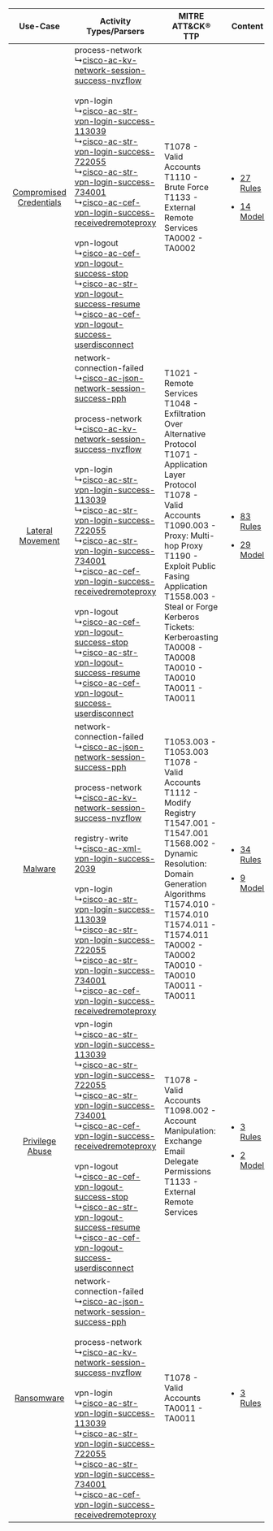 |    Use-Case    | Activity Types/Parsers    | MITRE ATT&CK® TTP    | Content    |
|:----:| ---- | ---- | ---- |
| [Compromised Credentials](../../../UseCases/uc_compromised_credentials.md) |  process-network<br> ↳[cisco-ac-kv-network-session-success-nvzflow](Ps/pC_ciscoackvnetworksessionsuccessnvzflow.md)<br><br> vpn-login<br> ↳[cisco-ac-str-vpn-login-success-113039](Ps/pC_ciscoacstrvpnloginsuccess113039.md)<br> ↳[cisco-ac-str-vpn-login-success-722055](Ps/pC_ciscoacstrvpnloginsuccess722055.md)<br> ↳[cisco-ac-str-vpn-login-success-734001](Ps/pC_ciscoacstrvpnloginsuccess734001.md)<br> ↳[cisco-ac-cef-vpn-login-success-receivedremoteproxy](Ps/pC_ciscoaccefvpnloginsuccessreceivedremoteproxy.md)<br><br> vpn-logout<br> ↳[cisco-ac-cef-vpn-logout-success-stop](Ps/pC_ciscoaccefvpnlogoutsuccessstop.md)<br> ↳[cisco-ac-str-vpn-logout-success-resume](Ps/pC_ciscoacstrvpnlogoutsuccessresume.md)<br> ↳[cisco-ac-cef-vpn-logout-success-userdisconnect](Ps/pC_ciscoaccefvpnlogoutsuccessuserdisconnect.md)<br>    | T1078 - Valid Accounts<br>T1110 - Brute Force<br>T1133 - External Remote Services<br>TA0002 - TA0002<br>    | [<ul><li>27 Rules</li></ul><ul><li>14 Models</li></ul>](RM/r_m_cisco_anyconnect_Compromised_Credentials.md) |
|        [Lateral Movement](../../../UseCases/uc_lateral_movement.md)        |  network-connection-failed<br> ↳[cisco-ac-json-network-session-success-pph](Ps/pC_ciscoacjsonnetworksessionsuccesspph.md)<br><br> process-network<br> ↳[cisco-ac-kv-network-session-success-nvzflow](Ps/pC_ciscoackvnetworksessionsuccessnvzflow.md)<br><br> vpn-login<br> ↳[cisco-ac-str-vpn-login-success-113039](Ps/pC_ciscoacstrvpnloginsuccess113039.md)<br> ↳[cisco-ac-str-vpn-login-success-722055](Ps/pC_ciscoacstrvpnloginsuccess722055.md)<br> ↳[cisco-ac-str-vpn-login-success-734001](Ps/pC_ciscoacstrvpnloginsuccess734001.md)<br> ↳[cisco-ac-cef-vpn-login-success-receivedremoteproxy](Ps/pC_ciscoaccefvpnloginsuccessreceivedremoteproxy.md)<br><br> vpn-logout<br> ↳[cisco-ac-cef-vpn-logout-success-stop](Ps/pC_ciscoaccefvpnlogoutsuccessstop.md)<br> ↳[cisco-ac-str-vpn-logout-success-resume](Ps/pC_ciscoacstrvpnlogoutsuccessresume.md)<br> ↳[cisco-ac-cef-vpn-logout-success-userdisconnect](Ps/pC_ciscoaccefvpnlogoutsuccessuserdisconnect.md)<br> | T1021 - Remote Services<br>T1048 - Exfiltration Over Alternative Protocol<br>T1071 - Application Layer Protocol<br>T1078 - Valid Accounts<br>T1090.003 - Proxy: Multi-hop Proxy<br>T1190 - Exploit Public Fasing Application<br>T1558.003 - Steal or Forge Kerberos Tickets: Kerberoasting<br>TA0008 - TA0008<br>TA0010 - TA0010<br>TA0011 - TA0011<br> | [<ul><li>83 Rules</li></ul><ul><li>29 Models</li></ul>](RM/r_m_cisco_anyconnect_Lateral_Movement.md)        |
|    [Malware](../../../UseCases/uc_malware.md)    |  network-connection-failed<br> ↳[cisco-ac-json-network-session-success-pph](Ps/pC_ciscoacjsonnetworksessionsuccesspph.md)<br><br> process-network<br> ↳[cisco-ac-kv-network-session-success-nvzflow](Ps/pC_ciscoackvnetworksessionsuccessnvzflow.md)<br><br> registry-write<br> ↳[cisco-ac-xml-vpn-login-success-2039](Ps/pC_ciscoacxmlvpnloginsuccess2039.md)<br><br> vpn-login<br> ↳[cisco-ac-str-vpn-login-success-113039](Ps/pC_ciscoacstrvpnloginsuccess113039.md)<br> ↳[cisco-ac-str-vpn-login-success-722055](Ps/pC_ciscoacstrvpnloginsuccess722055.md)<br> ↳[cisco-ac-str-vpn-login-success-734001](Ps/pC_ciscoacstrvpnloginsuccess734001.md)<br> ↳[cisco-ac-cef-vpn-login-success-receivedremoteproxy](Ps/pC_ciscoaccefvpnloginsuccessreceivedremoteproxy.md)<br>    | T1053.003 - T1053.003<br>T1078 - Valid Accounts<br>T1112 - Modify Registry<br>T1547.001 - T1547.001<br>T1568.002 - Dynamic Resolution: Domain Generation Algorithms<br>T1574.010 - T1574.010<br>T1574.011 - T1574.011<br>TA0002 - TA0002<br>TA0010 - TA0010<br>TA0011 - TA0011<br>    | [<ul><li>34 Rules</li></ul><ul><li>9 Models</li></ul>](RM/r_m_cisco_anyconnect_Malware.md)    |
|         [Privilege Abuse](../../../UseCases/uc_privilege_abuse.md)         |  vpn-login<br> ↳[cisco-ac-str-vpn-login-success-113039](Ps/pC_ciscoacstrvpnloginsuccess113039.md)<br> ↳[cisco-ac-str-vpn-login-success-722055](Ps/pC_ciscoacstrvpnloginsuccess722055.md)<br> ↳[cisco-ac-str-vpn-login-success-734001](Ps/pC_ciscoacstrvpnloginsuccess734001.md)<br> ↳[cisco-ac-cef-vpn-login-success-receivedremoteproxy](Ps/pC_ciscoaccefvpnloginsuccessreceivedremoteproxy.md)<br><br> vpn-logout<br> ↳[cisco-ac-cef-vpn-logout-success-stop](Ps/pC_ciscoaccefvpnlogoutsuccessstop.md)<br> ↳[cisco-ac-str-vpn-logout-success-resume](Ps/pC_ciscoacstrvpnlogoutsuccessresume.md)<br> ↳[cisco-ac-cef-vpn-logout-success-userdisconnect](Ps/pC_ciscoaccefvpnlogoutsuccessuserdisconnect.md)<br>    | T1078 - Valid Accounts<br>T1098.002 - Account Manipulation: Exchange Email Delegate Permissions<br>T1133 - External Remote Services<br>    | [<ul><li>3 Rules</li></ul><ul><li>2 Models</li></ul>](RM/r_m_cisco_anyconnect_Privilege_Abuse.md)    |
|    [Ransomware](../../../UseCases/uc_ransomware.md)    |  network-connection-failed<br> ↳[cisco-ac-json-network-session-success-pph](Ps/pC_ciscoacjsonnetworksessionsuccesspph.md)<br><br> process-network<br> ↳[cisco-ac-kv-network-session-success-nvzflow](Ps/pC_ciscoackvnetworksessionsuccessnvzflow.md)<br><br> vpn-login<br> ↳[cisco-ac-str-vpn-login-success-113039](Ps/pC_ciscoacstrvpnloginsuccess113039.md)<br> ↳[cisco-ac-str-vpn-login-success-722055](Ps/pC_ciscoacstrvpnloginsuccess722055.md)<br> ↳[cisco-ac-str-vpn-login-success-734001](Ps/pC_ciscoacstrvpnloginsuccess734001.md)<br> ↳[cisco-ac-cef-vpn-login-success-receivedremoteproxy](Ps/pC_ciscoaccefvpnloginsuccessreceivedremoteproxy.md)<br>    | T1078 - Valid Accounts<br>TA0011 - TA0011<br>    | [<ul><li>3 Rules</li></ul>](RM/r_m_cisco_anyconnect_Ransomware.md)    |